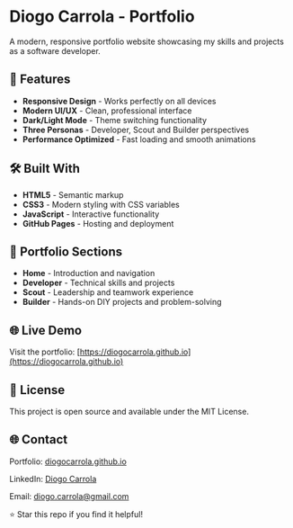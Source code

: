 # Diogo Carrola - Portfolio

A modern, responsive portfolio website showcasing my skills and projects as a software developer.

## 🚀 Features

- **Responsive Design** - Works perfectly on all devices
- **Modern UI/UX** - Clean, professional interface
- **Dark/Light Mode** - Theme switching functionality
- **Three Personas** - Developer, Scout and Builder perspectives
- **Performance Optimized** - Fast loading and smooth animations

## 🛠️ Built With

- **HTML5** - Semantic markup
- **CSS3** - Modern styling with CSS variables
- **JavaScript** - Interactive functionality
- **GitHub Pages** - Hosting and deployment

## 🎯 Portfolio Sections

- **Home** - Introduction and navigation
- **Developer** - Technical skills and projects
- **Scout** - Leadership and teamwork experience
- **Builder** - Hands-on DIY projects and problem-solving

## 🌐 Live Demo

Visit the portfolio: [https://diogocarrola.github.io](https://diogocarrola.github.io)

## 📄 License

This project is open source and available under the MIT License.

## 🌐 Contact

Portfolio: [diogocarrola.github.io](https://diogocarrola.github.io)

LinkedIn: [Diogo Carrola](https://www.linkedin.com/in/diogocarrola/)

Email: diogo.carrola@gmail.com

⭐ Star this repo if you find it helpful!